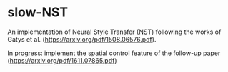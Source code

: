 # slow-NST

An implementation of Neural Style Transfer (NST) following the works of Gatys et al. (https://arxiv.org/pdf/1508.06576.pdf).

In progress: implement the spatial control feature of the follow-up paper (https://arxiv.org/pdf/1611.07865.pdf)
